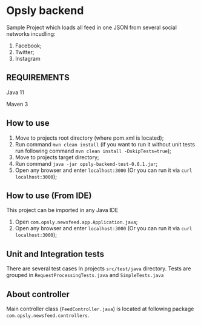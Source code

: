 # Opsly backend

Sample Project which loads all feed in one JSON from several social networks incudling:

1. Facebook;
2. Twitter;
3. Instagram

## REQUIREMENTS

Java 11

Maven 3

## How to use

1. Move to projects root directory (where pom.xml is located);
2. Run command ``` mvn clean install ``` (if you want to run it without unit tests run following command ``` mvn clean install -DskipTests=true ```);
3. Move to projects target directory;
4. Run command ``` java -jar opsly-backend-test-0.0.1.jar ```;
5. Open any browser and enter ``` localhost:3000 ``` (Or you can run it via ``` curl localhost:3000 ```);

## How to use (From IDE)

This project can be imported in any Java IDE
1. Open ``` com.opsly.newsfeed.app.Application.java ```;
2. Open any browser and enter ``` localhost:3000 ``` (Or you can run it via ``` curl localhost:3000 ```);


## Unit and Integration tests

There are several test cases In projects ``` src/test/java ``` directory. Tests are grouped in ``` RequestProcessingTests.java ``` and ``` SimpleTests.java ```

## About controller

Main controller class (``` FeedController.java ```) is located at following package ``` com.opsly.newsfeed.controllers ```.
